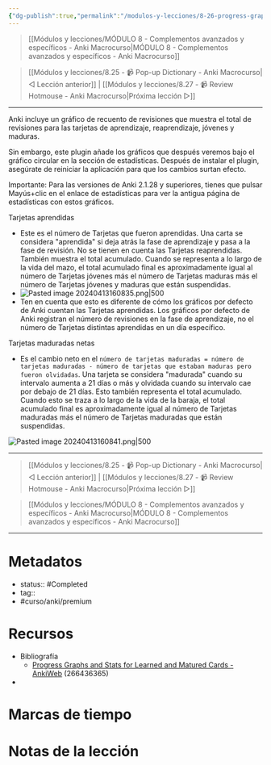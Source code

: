 ```yaml
---
{"dg-publish":true,"permalink":"/modulos-y-lecciones/8-26-progress-graphs-and-stats-for-learned-and-matured-cards-anki-macrocurso/","noteIcon":"","updated":"2024-05-22T13:35:17.885+02:00"}
---
```



> [[Módulos y lecciones/MÓDULO 8 - Complementos avanzados y específicos - Anki Macrocurso\|MÓDULO 8 - Complementos avanzados y específicos - Anki Macrocurso]]

> [[Módulos y lecciones/8.25 - 📹 Pop-up Dictionary - Anki Macrocurso\|◁ Lección anterior]] | [[Módulos y lecciones/8.27 - 📹 Review Hotmouse - Anki Macrocurso\|Próxima lección ▷]]

---

Anki incluye un gráfico de recuento de revisiones que muestra el total de revisiones para las tarjetas de aprendizaje, reaprendizaje, jóvenes y maduras.

Sin embargo, este plugin añade los gráficos que después veremos bajo el gráfico circular en la sección de estadísticas.  Después de instalar el plugin, asegúrate de reiniciar la aplicación para que los cambios surtan efecto.

Importante: Para las versiones de Anki 2.1.28 y superiores, tienes que pulsar Mayús+clic en el enlace de estadísticas para ver la antigua página de estadísticas con estos gráficos.

Tarjetas aprendidas

- Este es el número de Tarjetas que fueron aprendidas. Una carta se considera "aprendida" si deja atrás la fase de aprendizaje y pasa a la fase de revisión. No se tienen en cuenta las Tarjetas reaprendidas. También muestra el total acumulado. Cuando se representa a lo largo de la vida del mazo, el total acumulado final es aproximadamente igual al número de Tarjetas jóvenes más el número de Tarjetas maduras más el número de Tarjetas jóvenes y maduras que están suspendidas.
- ![Pasted image 20240413160835.png|500](/img/user/ANEXOS/Pasted%20image%2020240413160835.png)
- Ten en cuenta que esto es diferente de cómo los gráficos por defecto de Anki cuentan las Tarjetas aprendidas.  Los gráficos por defecto de Anki registran el número de revisiones en la fase de aprendizaje, no el número de Tarjetas distintas aprendidas en un día específico.

Tarjetas maduradas netas

- Es el cambio neto en el ``número de tarjetas maduradas = número de tarjetas maduradas - número de tarjetas que estaban maduras pero fueron olvidadas``. Una tarjeta se considera "madurada" cuando su intervalo aumenta a 21 días o más y olvidada cuando su intervalo cae por debajo de 21 días. Esto también representa el total acumulado. Cuando esto se traza a lo largo de la vida de la baraja, el total acumulado final es aproximadamente igual al número de Tarjetas maduradas más el número de Tarjetas maduradas que están suspendidas.

![Pasted image 20240413160841.png|500](/img/user/ANEXOS/Pasted%20image%2020240413160841.png)

---

> [[Módulos y lecciones/8.25 - 📹 Pop-up Dictionary - Anki Macrocurso\|◁ Lección anterior]] | [[Módulos y lecciones/8.27 - 📹 Review Hotmouse - Anki Macrocurso\|Próxima lección ▷]]

> [[Módulos y lecciones/MÓDULO 8 - Complementos avanzados y específicos - Anki Macrocurso\|MÓDULO 8 - Complementos avanzados y específicos - Anki Macrocurso]]

---
# Metadatos
- status:: #Completed 
- tag:: 
- #curso/anki/premium

# Recursos
- Bibliografía
	- [Progress Graphs and Stats for Learned and Matured Cards - AnkiWeb](https://ankiweb.net/shared/info/266436365) (266436365)
- 

# Marcas de tiempo


# Notas de la lección

